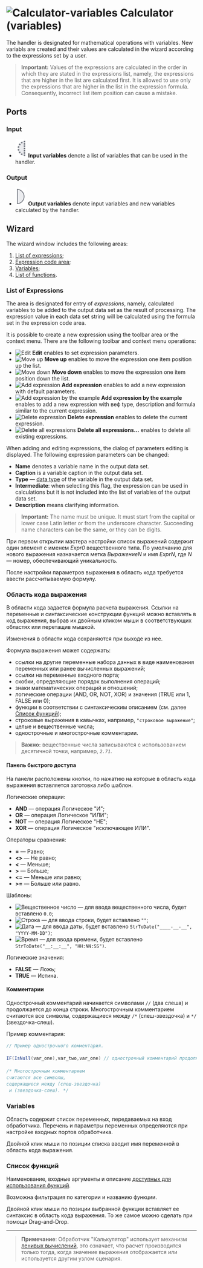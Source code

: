 # ![Calculator-variables](../../images/icons/components/calc-variables_default.svg) Calculator (variables)

The handler is designated for mathematical operations with variables. New variabls are created and their values are calculated in the wizard according to the expressions set by a user.

> **Important:** Values of the expressions are calculated in the order in which they are stated in the expressions list, namely, the expressions that are higher in the list are calculated first. It is allowed to use only the expressions that are higher in the list in the expression formula. Consequently, incorrect list item position can cause a mistake.

## Ports

### Input

* ![Input variables](../../images/icons/app/node/ports/inputs-optional/variable_inactive.svg) **Input variables** denote a list of variables that can be used in the handler.

### Output

* ![Output variables](../../images/icons/app/node/ports/outputs/variable_inactive.svg) **Output variables** denote input variables and new variables calculated by the handler.

## Wizard

The wizard window includes the following areas:

1. [List of expressions](#spisok-vyrazheniy);
2. [Expression code area](#oblast-koda-vyrazheniya);
3. [Variables](#peremennye);
4. [List of functions](#spisok-funktsiy).

### List of Expressions

The area is designated for entry of *expressions*, namely, calculated variables to be added to the output data set as the result of processing. The expression value in each data set string will be calculated using the formula set in the expression code area.

It is possible to create a new expression using the toolbar area or the context menu. There are the following toolbar and context menu operations:

* ![Edit](../../images/icons/toolbar-controls/edit_default.svg) **Edit** enables to set expression parameters.
* ![Move up](../../images/icons/toolbar-controls/up_default.svg) **Move up** enables to move the expression one item position up the list.
* ![Move down](../../images/icons/toolbar-controls/down_default.svg) **Move down** enables to move the expression one item position down the list.
* ![Add expression](../../images/icons/toolbar-controls/plus_default.svg) **Add expression** enables to add a new expression with default parameters.
* ![Add expression by the example](../../images/icons/toolbar-controls/clone_default.svg) **Add expression by the example** enables to add a new expression with веф type, description and formula similar to the current expression.
* ![Delete expression](../../images/icons/toolbar-controls/delete_default.svg) **Delete expression** enables to delete the current expression.
* ![Delete all expressions](../../images/icons/toolbar-controls/delete-all_default.svg) **Delete all expressions…** enables to delete all existing expressions.

When adding and editing expressions, the dialog of parameters editing is displayed. The following expression parameters can be changed:

* **Name** denotes a variable name in the output data set.
* **Caption** is a variable caption in the output data set.
* **Type** — [data type](../../data/datatype.md) of the variable in the output data set.
* **Intermediate**: when selecting this flag, the expression can be used in calculations but it is not included into the list of variables of the output data set.
* **Description** means clarifying information.

> **Important:** The name must be unique. It must start from the capital or lower case Latin letter or from the underscore character. Succeeding name characters can be the same, or they can be digits.

При первом открытии мастера настройки список выражений содержит один элемент с именем *Expr0* вещественного типа. По умолчанию для нового выражения назначается метка *ВыражениеN* и имя *ExprN*, где *N* — номер, обеспечивающий уникальность.

После настройки параметров выражения в область кода требуется ввести рассчитываемую формулу.

### Область кода выражения

В области кода задается формула расчета выражения. Ссылки на переменные и синтаксические конструкции функций можно вставлять в код выражения, выбрав их двойным кликом мыши в соответствующих областях или перетащив мышкой.

Изменения в области кода сохраняются при выходе из нее.

Формула выражения может содержать:

* ссылки на другие переменные набора данных в виде наименования переменных или ранее вычисленных выражений;
* ссылки на переменные входного порта;
* скобки, определяющие порядок выполнения операций;
* знаки математических операций и отношений;
* логические операции (AND, OR, NOT, XOR) и значения (TRUE или 1, FALSE или 0);
* функции в соответствии с синтаксическим описанием (см. далее [Список функций](#spisok-funktsiy));
* строковые выражения в кавычках, например, `"строковое выражение"`;
* целые и вещественные числа;
* однострочные и многострочные комментарии.

> **Важно:** вещественные числа записываются с использованием десятичной точки, например, *`2.71`*.

#### Панель быстрого доступа

На панели расположены кнопки, по нажатию на которые в область кода выражения вставляется заготовка либо шаблон.

Логические операции:

* **AND** — операция Логическое "И";
* **OR** — операция Логическое "ИЛИ";
* **NOT** — операция Логическое "НЕ";
* **XOR** — операция Логическое "исключающее ИЛИ".

Операторы сравнения:

* **=** — Равно;
* **<>** — Не равно;
* **<** — Меньше;
* **>** — Больше;
* **<=** — Меньше или равно;
* **>=** — Больше или равно.

Шаблоны:

* ![Вещественное число](../../images/icons/toolbar-controls/type-float_default.svg) — для ввода вещественного числа, будет вставлено `0.0`;
* ![Строка](../../images/icons/toolbar-controls/type-string_default.svg) — для ввода строки, будет вставлено `""`;
* ![Дата](../../images/icons/toolbar-controls/type-date_default.svg) — для ввода даты, будет вставлено `StrToDate("____-__-__", "YYYY-MM-DD")`;
* ![Время](../../images/icons/toolbar-controls/type-time_default.svg) — для ввода времени, будет вставлено `StrToDate("__:__:__", "HH:NN:SS")`.

Логические значения:

* **FALSE** — Ложь;
* **TRUE** — Истина.

#### Комментарии

Однострочный комментарий начинается символами `//` (два слеша) и продолжается до конца строки. Многострочным комментарием считаются все символы, содержащиеся между `/*` (слеш-звездочка) и `*/` (звездочка-слеш).

Пример комментария:

```java
// Пример однострочного комментария.

IF(IsNull(var_one),var_two,var_one) // однострочный комментарий продолжается до конца строки

/* Многострочным комментарием
считаются все символы,
содержащиеся между (слеш-звездочка)
 и (звездочка-слеш). */
```

### Variables

Область содержит список переменных, передаваемых на вход обработчика. Перечень и параметры переменных определяются при настройке входных портов обработчика.

Двойной клик мыши по позиции списка вводит имя переменной в область кода выражения.

### Список функций

Наименование, входные аргументы и описание [доступных для использования функций](../func/calc-func/README.md).

Возможна фильтрация по категории и названию функции.

Двойной клик мыши по позиции выбранной функции вставляет ее синтаксис в область кода выражения. То же самое можно сделать при помощи Drag-and-Drop.

---

> **Примечание**: Обработчик "Калькулятор" использует механизм [ленивых вычислений](https://wiki.loginom.ru/articles/lazy-evaluation.html), это означает, что расчет производится только тогда, когда значение выражения отображается или используется другим узлом сценария.
